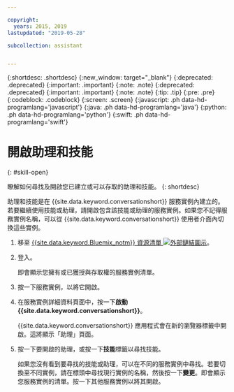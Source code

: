 ```yaml
---

copyright:
  years: 2015, 2019
lastupdated: "2019-05-28"

subcollection: assistant


---
```


{:shortdesc: .shortdesc}
{:new_window: target="_blank"}
{:deprecated: .deprecated}
{:important: .important}
{:note: .note}
{:deprecated: .deprecated}
{:important: .important}
{:note: .note}
{:tip: .tip}
{:pre: .pre}
{:codeblock: .codeblock}
{:screen: .screen}
{:javascript: .ph data-hd-programlang='javascript'}
{:java: .ph data-hd-programlang='java'}
{:python: .ph data-hd-programlang='python'}
{:swift: .ph data-hd-programlang='swift'}

# 開啟助理和技能
{: #skill-open}

瞭解如何尋找及開啟您已建立或可以存取的助理和技能。
{: shortdesc}

助理和技能是在 {{site.data.keyword.conversationshort}} 服務實例內建立的。若要繼續使用技能或助理，請開啟包含該技能或助理的服務實例。如果您不記得服務實例名稱，可以從 {{site.data.keyword.conversationshort}} 使用者介面內切換這些實例。

1.  移至 [{{site.data.keyword.Bluemix_notm}} 資源清單 ![外部鏈結圖示](../../icons/launch-glyph.svg "外部鏈結圖示")](https://cloud.ibm.com)。

1.  登入。

    即會顯示您擁有或已獲授與存取權的服務實例清單。

1.  按一下服務實例，以將它開啟。

1.  在服務實例詳細資料頁面中，按一下**啟動 {{site.data.keyword.conversationshort}}**。

    {{site.data.keyword.conversationshort}} 應用程式會在新的瀏覽器標籤中開啟。這將顯示「助理」頁面。

1.  按一下要開啟的助理，或按一下**技能**標籤以尋找技能。

    如果您沒有看到要尋找的技能或助理，可以在不同的服務實例中尋找。若要切換至不同實例，請在標頭中尋找現行實例的名稱，然後按一下**變更**。即會顯示您服務實例的清單。按一下其他服務實例以將其開啟。
